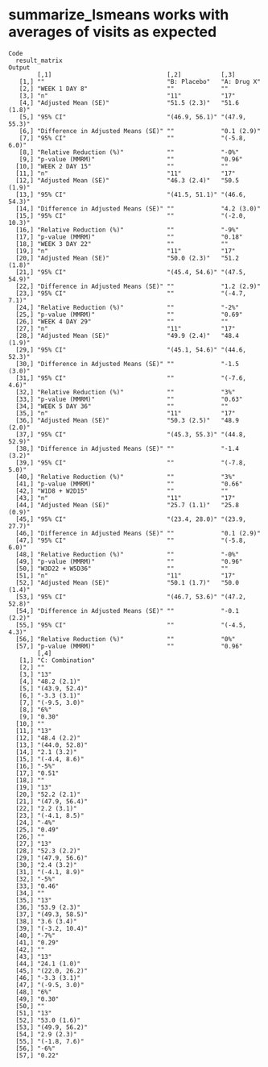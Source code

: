# summarize_lsmeans works with averages of visits as expected

    Code
      result_matrix
    Output
            [,1]                                [,2]           [,3]          
       [1,] ""                                  "B: Placebo"   "A: Drug X"   
       [2,] "WEEK 1 DAY 8"                      ""             ""            
       [3,] "n"                                 "11"           "17"          
       [4,] "Adjusted Mean (SE)"                "51.5 (2.3)"   "51.6 (1.8)"  
       [5,] "95% CI"                            "(46.9, 56.1)" "(47.9, 55.3)"
       [6,] "Difference in Adjusted Means (SE)" ""             "0.1 (2.9)"   
       [7,] "95% CI"                            ""             "(-5.8, 6.0)" 
       [8,] "Relative Reduction (%)"            ""             "-0%"         
       [9,] "p-value (MMRM)"                    ""             "0.96"        
      [10,] "WEEK 2 DAY 15"                     ""             ""            
      [11,] "n"                                 "11"           "17"          
      [12,] "Adjusted Mean (SE)"                "46.3 (2.4)"   "50.5 (1.9)"  
      [13,] "95% CI"                            "(41.5, 51.1)" "(46.6, 54.3)"
      [14,] "Difference in Adjusted Means (SE)" ""             "4.2 (3.0)"   
      [15,] "95% CI"                            ""             "(-2.0, 10.3)"
      [16,] "Relative Reduction (%)"            ""             "-9%"         
      [17,] "p-value (MMRM)"                    ""             "0.18"        
      [18,] "WEEK 3 DAY 22"                     ""             ""            
      [19,] "n"                                 "11"           "17"          
      [20,] "Adjusted Mean (SE)"                "50.0 (2.3)"   "51.2 (1.8)"  
      [21,] "95% CI"                            "(45.4, 54.6)" "(47.5, 54.9)"
      [22,] "Difference in Adjusted Means (SE)" ""             "1.2 (2.9)"   
      [23,] "95% CI"                            ""             "(-4.7, 7.1)" 
      [24,] "Relative Reduction (%)"            ""             "-2%"         
      [25,] "p-value (MMRM)"                    ""             "0.69"        
      [26,] "WEEK 4 DAY 29"                     ""             ""            
      [27,] "n"                                 "11"           "17"          
      [28,] "Adjusted Mean (SE)"                "49.9 (2.4)"   "48.4 (1.9)"  
      [29,] "95% CI"                            "(45.1, 54.6)" "(44.6, 52.3)"
      [30,] "Difference in Adjusted Means (SE)" ""             "-1.5 (3.0)"  
      [31,] "95% CI"                            ""             "(-7.6, 4.6)" 
      [32,] "Relative Reduction (%)"            ""             "3%"          
      [33,] "p-value (MMRM)"                    ""             "0.63"        
      [34,] "WEEK 5 DAY 36"                     ""             ""            
      [35,] "n"                                 "11"           "17"          
      [36,] "Adjusted Mean (SE)"                "50.3 (2.5)"   "48.9 (2.0)"  
      [37,] "95% CI"                            "(45.3, 55.3)" "(44.8, 52.9)"
      [38,] "Difference in Adjusted Means (SE)" ""             "-1.4 (3.2)"  
      [39,] "95% CI"                            ""             "(-7.8, 5.0)" 
      [40,] "Relative Reduction (%)"            ""             "3%"          
      [41,] "p-value (MMRM)"                    ""             "0.66"        
      [42,] "W1D8 + W2D15"                      ""             ""            
      [43,] "n"                                 "11"           "17"          
      [44,] "Adjusted Mean (SE)"                "25.7 (1.1)"   "25.8 (0.9)"  
      [45,] "95% CI"                            "(23.4, 28.0)" "(23.9, 27.7)"
      [46,] "Difference in Adjusted Means (SE)" ""             "0.1 (2.9)"   
      [47,] "95% CI"                            ""             "(-5.8, 6.0)" 
      [48,] "Relative Reduction (%)"            ""             "-0%"         
      [49,] "p-value (MMRM)"                    ""             "0.96"        
      [50,] "W3D22 + W5D36"                     ""             ""            
      [51,] "n"                                 "11"           "17"          
      [52,] "Adjusted Mean (SE)"                "50.1 (1.7)"   "50.0 (1.4)"  
      [53,] "95% CI"                            "(46.7, 53.6)" "(47.2, 52.8)"
      [54,] "Difference in Adjusted Means (SE)" ""             "-0.1 (2.2)"  
      [55,] "95% CI"                            ""             "(-4.5, 4.3)" 
      [56,] "Relative Reduction (%)"            ""             "0%"          
      [57,] "p-value (MMRM)"                    ""             "0.96"        
            [,4]            
       [1,] "C: Combination"
       [2,] ""              
       [3,] "13"            
       [4,] "48.2 (2.1)"    
       [5,] "(43.9, 52.4)"  
       [6,] "-3.3 (3.1)"    
       [7,] "(-9.5, 3.0)"   
       [8,] "6%"            
       [9,] "0.30"          
      [10,] ""              
      [11,] "13"            
      [12,] "48.4 (2.2)"    
      [13,] "(44.0, 52.8)"  
      [14,] "2.1 (3.2)"     
      [15,] "(-4.4, 8.6)"   
      [16,] "-5%"           
      [17,] "0.51"          
      [18,] ""              
      [19,] "13"            
      [20,] "52.2 (2.1)"    
      [21,] "(47.9, 56.4)"  
      [22,] "2.2 (3.1)"     
      [23,] "(-4.1, 8.5)"   
      [24,] "-4%"           
      [25,] "0.49"          
      [26,] ""              
      [27,] "13"            
      [28,] "52.3 (2.2)"    
      [29,] "(47.9, 56.6)"  
      [30,] "2.4 (3.2)"     
      [31,] "(-4.1, 8.9)"   
      [32,] "-5%"           
      [33,] "0.46"          
      [34,] ""              
      [35,] "13"            
      [36,] "53.9 (2.3)"    
      [37,] "(49.3, 58.5)"  
      [38,] "3.6 (3.4)"     
      [39,] "(-3.2, 10.4)"  
      [40,] "-7%"           
      [41,] "0.29"          
      [42,] ""              
      [43,] "13"            
      [44,] "24.1 (1.0)"    
      [45,] "(22.0, 26.2)"  
      [46,] "-3.3 (3.1)"    
      [47,] "(-9.5, 3.0)"   
      [48,] "6%"            
      [49,] "0.30"          
      [50,] ""              
      [51,] "13"            
      [52,] "53.0 (1.6)"    
      [53,] "(49.9, 56.2)"  
      [54,] "2.9 (2.3)"     
      [55,] "(-1.8, 7.6)"   
      [56,] "-6%"           
      [57,] "0.22"          

